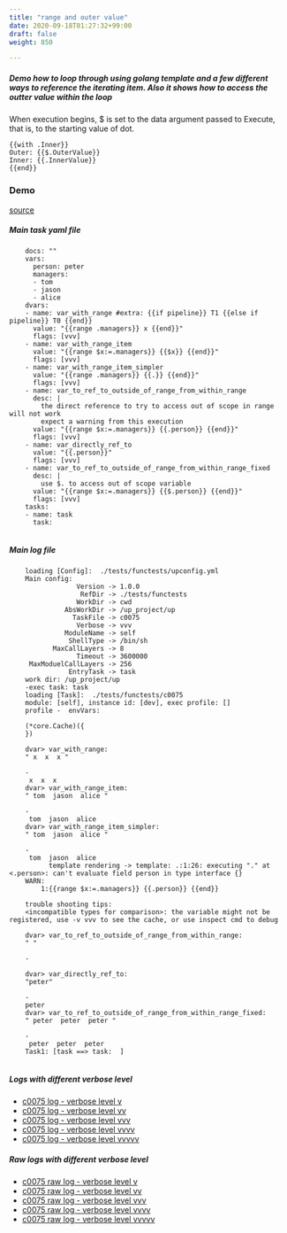 ```yaml
---
title: "range and outer value"
date: 2020-09-18T01:27:32+99:00
draft: false
weight: 850

---
```


##### Demo how to loop through using golang template and a few different ways to reference the iterating item. Also it shows how to access the outter value within the loop

When execution begins, $ is set to the data argument passed to Execute, that is, to the starting value of dot.

```
{{with .Inner}}
Outer: {{$.OuterValue}}
Inner: {{.InnerValue}}
{{end}}
```


### Demo








[source](https://github.com/upcmd/up/blob/master/tests/functests/c0075.yml)

##### Main task yaml file
```
    docs: ""
    vars:
      person: peter
      managers:
      - tom
      - jason
      - alice
    dvars:
    - name: var_with_range #extra: {{if pipeline}} T1 {{else if pipeline}} T0 {{end}}
      value: "{{range .managers}} x {{end}}"
      flags: [vvv]
    - name: var_with_range_item
      value: "{{range $x:=.managers}} {{$x}} {{end}}"
      flags: [vvv]
    - name: var_with_range_item_simpler
      value: "{{range .managers}} {{.}} {{end}}"
      flags: [vvv]
    - name: var_to_ref_to_outside_of_range_from_within_range
      desc: |
        the direct reference to try to access out of scope in range will not work
        expect a warning from this execution
      value: "{{range $x:=.managers}} {{.person}} {{end}}"
      flags: [vvv]
    - name: var_directly_ref_to
      value: "{{.person}}"
      flags: [vvv]
    - name: var_to_ref_to_outside_of_range_from_within_range_fixed
      desc: |
        use $. to access out of scope variable
      value: "{{range $x:=.managers}} {{$.person}} {{end}}"
      flags: [vvv]
    tasks:
    - name: task
      task:
    
```
##### Main log file
```
    loading [Config]:  ./tests/functests/upconfig.yml
    Main config:
                 Version -> 1.0.0
                  RefDir -> ./tests/functests
                 WorkDir -> cwd
              AbsWorkDir -> /up_project/up
                TaskFile -> c0075
                 Verbose -> vvv
              ModuleName -> self
               ShellType -> /bin/sh
           MaxCallLayers -> 8
                 Timeout -> 3600000
     MaxModuelCallLayers -> 256
               EntryTask -> task
    work dir: /up_project/up
    -exec task: task
    loading [Task]:  ./tests/functests/c0075
    module: [self], instance id: [dev], exec profile: []
    profile -  envVars:
    
    (*core.Cache)({
    })
    
    dvar> var_with_range:
    " x  x  x "
    
    -
     x  x  x 
    dvar> var_with_range_item:
    " tom  jason  alice "
    
    -
     tom  jason  alice 
    dvar> var_with_range_item_simpler:
    " tom  jason  alice "
    
    -
     tom  jason  alice 
          template rendering -> template: .:1:26: executing "." at <.person>: can't evaluate field person in type interface {}
    WARN:
        1:{{range $x:=.managers}} {{.person}} {{end}}
    
    trouble shooting tips:
    <incompatible types for comparison>: the variable might not be registered, use -v vvv to see the cache, or use inspect cmd to debug
    
    dvar> var_to_ref_to_outside_of_range_from_within_range:
    " "
    
    -
     
    dvar> var_directly_ref_to:
    "peter"
    
    -
    peter
    dvar> var_to_ref_to_outside_of_range_from_within_range_fixed:
    " peter  peter  peter "
    
    -
     peter  peter  peter 
    Task1: [task ==> task:  ]
    
```


##### Logs with different verbose level
* [c0075 log - verbose level v](../../logs/c0075_v)
* [c0075 log - verbose level vv](../../logs/c0075_vv)
* [c0075 log - verbose level vvv](../../logs/c0075_vvvv)
* [c0075 log - verbose level vvvv](../../logs/c0075_vvvv)
* [c0075 log - verbose level vvvvv](../../logs/c0075_vvvvv)

##### Raw logs with different verbose level
* [c0075 raw log - verbose level v](../../reflogs/c0075_v.log)
* [c0075 raw log - verbose level vv](../../reflogs/c0075_vv.log)
* [c0075 raw log - verbose level vvv](../../reflogs/c0075_vvv.log)
* [c0075 raw log - verbose level vvvv](../../reflogs/c0075_vvvv.log)
* [c0075 raw log - verbose level vvvvv](../../reflogs/c0075_vvvvv.log)







